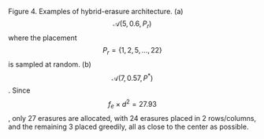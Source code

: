 Figure 4. Examples of hybrid-erasure architecture. (a) $$\mathcal{A}(5,0.6,P_r)$$ where the placement $$P_r = \{1,2,5,...,22\}$$ is sampled at random. (b) $$\mathcal{A}(7,0.57,P^*)$$. Since $$f_e\times d^2 = 27.93$$, only 27 erasures are allocated, with $24$ erasures placed in 2 rows/columns, and the remaining 3 placed greedily, all as close to the center as possible.